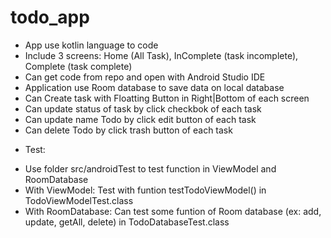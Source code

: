 # todo_app
- App use kotlin language to code
- Include 3 screens: Home (All Task), InComplete (task incomplete), Complete (task complete)
- Can get code from repo and open with Android Studio IDE
- Application use Room database to save data on local database
- Can Create task with Floatting Button in Right|Bottom of each screen
- Can update status of task by click checkbok of each task
- Can update name Todo by click edit button of each task
- Can delete Todo by click trash button of each task

* Test:
- Use folder src/androidTest to test function in ViewModel and RoomDatabase
- With ViewModel: Test with funtion testTodoViewModel() in TodoViewModelTest.class
- With RoomDatabase: Can test some funtion of Room database (ex: add, update, getAll, delete) in TodoDatabaseTest.class
